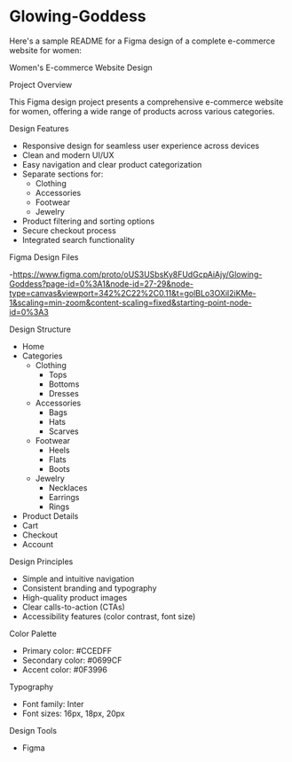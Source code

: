 # Glowing-Goddess
Here's a sample README for a Figma design of a complete e-commerce website for women:


Women's E-commerce Website Design

Project Overview

This Figma design project presents a comprehensive e-commerce website for women, offering a wide range of products across various categories.


Design Features

- Responsive design for seamless user experience across devices
- Clean and modern UI/UX
- Easy navigation and clear product categorization
- Separate sections for:
    - Clothing
    - Accessories
    - Footwear
    - Jewelry
- Product filtering and sorting options
- Secure checkout process
- Integrated search functionality


Figma Design Files

-https://www.figma.com/proto/oUS3USbsKy8FUdGcpAiAjy/Glowing-Goddess?page-id=0%3A1&node-id=27-29&node-type=canvas&viewport=342%2C22%2C0.11&t=golBLo3OXil2iKMe-1&scaling=min-zoom&content-scaling=fixed&starting-point-node-id=0%3A3

Design Structure

- Home
- Categories
    - Clothing
        - Tops
        - Bottoms
        - Dresses
    - Accessories
        - Bags
        - Hats
        - Scarves
    - Footwear
        - Heels
        - Flats
        - Boots
    - Jewelry
        - Necklaces
        - Earrings
        - Rings
- Product Details
- Cart
- Checkout
- Account


Design Principles

- Simple and intuitive navigation
- Consistent branding and typography
- High-quality product images
- Clear calls-to-action (CTAs)
- Accessibility features (color contrast, font size)


Color Palette

- Primary color: #CCEDFF
- Secondary color: #0699CF
- Accent color: #0F3996


Typography

- Font family: Inter
- Font sizes: 16px, 18px, 20px


Design Tools

- Figma



